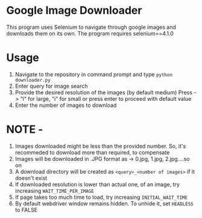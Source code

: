 # Google Image Downloader
This program uses Selenium to navigate through google images and downloads them on its own.
The program requires selenium==4.1.0

# Usage
1. Navigate to the repository in command prompt and type `python downloader.py`
2. Enter query for image search
3. Provide the desired resolution of the images (by default medium)
   Press -> "l" for large, "i" for small
   or press enter to proceed with default value
3. Enter the number of images to download

# NOTE -
1. Images downloaded might be less than the provided number. So, it's recommeded to download more than required, to compensate
2. Images will be downloaded in .JPG format as -> 0.jpg, 1.jpg, 2.jpg....so on
3. A download directory will be created as `<query>_<number of images>` if it doesn't exist
4. If downloaded resolution is lower than actual one, of an image, try increasing `WAIT_TIME_PER_IMAGE`
5. If page takes too much time to load, try increasing `INITIAL_WAIT_TIME`
6. By default webdriver window remains hidden. To unhide it, set `HEADLESS` to FALSE 

